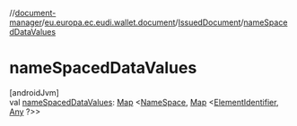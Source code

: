 //[document-manager](../../../index.md)/[eu.europa.ec.eudi.wallet.document](../index.md)/[IssuedDocument](index.md)/[nameSpacedDataValues](name-spaced-data-values.md)

# nameSpacedDataValues

[androidJvm]\
val [nameSpacedDataValues](name-spaced-data-values.md): [Map](https://kotlinlang.org/api/latest/jvm/stdlib/kotlin.collections/-map/index.html)
&lt;[NameSpace](../index.md#1862659344%2FClasslikes%2F1351694608), [Map](https://kotlinlang.org/api/latest/jvm/stdlib/kotlin.collections/-map/index.html)
&lt;[ElementIdentifier](../index.md#-190936378%2FClasslikes%2F1351694608), [Any](https://kotlinlang.org/api/latest/jvm/stdlib/kotlin/-any/index.html)
?&gt;&gt;
